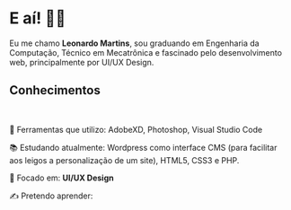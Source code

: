 <h1>E aí! 👋😎 </h1>

<p>Eu me chamo <b>Leonardo Martins</b>, sou graduando em Engenharia da Computação, Técnico em Mecatrônica e fascinado pelo desenvolvimento web, principalmente por UI/UX Design.</p>

<h2>Conhecimentos</h2>
<p align="left">
  <code><img src="https://img.shields.io/badge/HTML5-E34F26?style=for-the-badge&logo=html5&logoColor=white" alt=""></code>
  <code><img src="https://img.shields.io/badge/CSS3-1572B6?style=for-the-badge&logo=css3&logoColor=whit" alt=""></code>
  <code><img src="https://img.shields.io/badge/JavaScript-F7DF1E?style=for-the-badge&logo=javascript&logoColor=black" alt=""></code>
  <code><img src="https://img.shields.io/badge/PHP-777BB4?style=for-the-badge&logo=php&logoColor=white" alt=""></code>
  <code><img src="https://img.shields.io/badge/WordPress-07445D?style=for-the-badge&logoColor=white" alt=""></code>
</p>


<p>🧰 Ferramentas que utilizo: AdobeXD, Photoshop, Visual Studio Code </p>
<p>📚 Estudando atualmente: Wordpress como interface CMS (para facilitar aos leigos a personalização de um site), HTML5, CSS3 e PHP. </p>
<p>🎯 Focado em: <b>UI/UX Design</b></p>
<p>✍ Pretendo aprender: <b></b></p>
